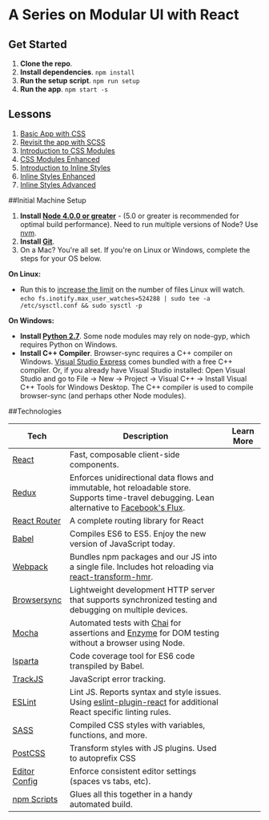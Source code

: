 # A Series on Modular UI with React

## Get Started
1. **Clone the repo**.
2. **Install dependencies**. `npm install`
3. **Run the setup script**. `npm run setup`
4. **Run the app**. `npm start -s`

## Lessons
1. [Basic App with CSS](https://github.com/FarhadG/react-modular-ui-series/tree/part-1-css)
2. [Revisit the app with SCSS](https://github.com/FarhadG/react-modular-ui-series/tree/part-2-scss)
3. [Introduction to CSS Modules](https://github.com/FarhadG/react-modular-ui-series/tree/part-3-css-modules)
4. [CSS Modules Enhanced](https://github.com/FarhadG/react-modular-ui-series/tree/part-4-css-modules-enhanced)
5. [Introduction to Inline Styles](https://github.com/FarhadG/react-modular-ui-series/tree/part-5-inline-styles)
6. [Inline Styles Enhanced](https://github.com/FarhadG/react-modular-ui-series/tree/part-6-inline-styles-enhanced)
7. [Inline Styles Advanced](https://github.com/FarhadG/react-modular-ui-series/tree/part-7-inline-styles-advanced)

##Initial Machine Setup
1. **Install [Node 4.0.0 or greater](https://nodejs.org)** - (5.0 or greater is recommended for optimal build performance). Need to run multiple versions of Node? Use [nvm](https://github.com/creationix/nvm).
2. **Install [Git](https://git-scm.com/downloads)**. 
3. On a Mac? You're all set. If you're on Linux or Windows, complete the steps for your OS below.  
 
**On Linux:**  

 * Run this to [increase the limit](http://stackoverflow.com/questions/16748737/grunt-watch-error-waiting-fatal-error-watch-enospc) on the number of files Linux will watch.    
`echo fs.inotify.max_user_watches=524288 | sudo tee -a /etc/sysctl.conf && sudo sysctl -p` 

**On Windows:** 
 
* **Install [Python 2.7](https://www.python.org/downloads/)**. Some node modules may rely on node-gyp, which requires Python on Windows.
* **Install C++ Compiler**. Browser-sync requires a C++ compiler on Windows. [Visual Studio Express](https://www.visualstudio.com/en-US/products/visual-studio-express-vs) comes bundled with a free C++ compiler. Or, if you already have Visual Studio installed: Open Visual Studio and go to File -> New -> Project -> Visual C++ -> Install Visual C++ Tools for Windows Desktop. The C++ compiler is used to compile browser-sync (and perhaps other Node modules).

##Technologies

| **Tech** | **Description** |**Learn More**|
|----------|-------|---|
| [React](https://facebook.github.io/react/)  |   Fast, composable client-side components.    |
| [Redux](http://redux.js.org) |  Enforces unidirectional data flows and immutable, hot reloadable store. Supports time-travel debugging. Lean alternative to [Facebook's Flux](https://facebook.github.io/flux/docs/overview.html).|
| [React Router](https://github.com/reactjs/react-router) | A complete routing library for React |
| [Babel](http://babeljs.io) |  Compiles ES6 to ES5. Enjoy the new version of JavaScript today.     |
| [Webpack](http://webpack.github.io) | Bundles npm packages and our JS into a single file. Includes hot reloading via [react-transform-hmr](https://www.npmjs.com/package/react-transform-hmr). |
| [Browsersync](https://www.browsersync.io/) | Lightweight development HTTP server that supports synchronized testing and debugging on multiple devices. |
| [Mocha](http://mochajs.org) | Automated tests with [Chai](http://chaijs.com/) for assertions and [Enzyme](https://github.com/airbnb/enzyme) for DOM testing without a browser using Node. |
| [Isparta](https://github.com/douglasduteil/isparta) | Code coverage tool for ES6 code transpiled by Babel. | 
| [TrackJS](https://trackjs.com/) | JavaScript error tracking. |  
| [ESLint](http://eslint.org/)| Lint JS. Reports syntax and style issues. Using [eslint-plugin-react](https://github.com/yannickcr/eslint-plugin-react) for additional React specific linting rules. |
| [SASS](http://sass-lang.com/) | Compiled CSS styles with variables, functions, and more. |
| [PostCSS](https://github.com/postcss/postcss) | Transform styles with JS plugins. Used to autoprefix CSS |
| [Editor Config](http://editorconfig.org) | Enforce consistent editor settings (spaces vs tabs, etc). |
| [npm Scripts](https://docs.npmjs.com/misc/scripts)| Glues all this together in a handy automated build. |